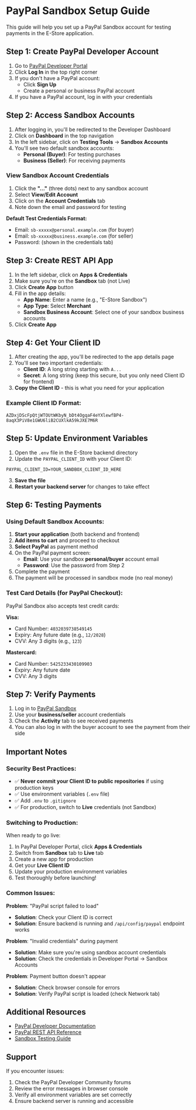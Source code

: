 # PayPal Sandbox Setup Guide

This guide will help you set up a PayPal Sandbox account for testing payments in the E-Store application.

## Step 1: Create PayPal Developer Account

1. Go to [PayPal Developer Portal](https://developer.paypal.com/)
2. Click **Log In** in the top right corner
3. If you don't have a PayPal account:
   - Click **Sign Up**
   - Create a personal or business PayPal account
4. If you have a PayPal account, log in with your credentials

## Step 2: Access Sandbox Accounts

1. After logging in, you'll be redirected to the Developer Dashboard
2. Click on **Dashboard** in the top navigation
3. In the left sidebar, click on **Testing Tools** → **Sandbox Accounts**
4. You'll see two default sandbox accounts:
   - **Personal (Buyer)**: For testing purchases
   - **Business (Seller)**: For receiving payments

### View Sandbox Account Credentials

1. Click the **"..."** (three dots) next to any sandbox account
2. Select **View/Edit Account**
3. Click on the **Account Credentials** tab
4. Note down the email and password for testing

**Default Test Credentials Format:**
- Email: `sb-xxxxx@personal.example.com` (for buyer)
- Email: `sb-xxxxx@business.example.com` (for seller)
- Password: (shown in the credentials tab)

## Step 3: Create REST API App

1. In the left sidebar, click on **Apps & Credentials**
2. Make sure you're on the **Sandbox** tab (not Live)
3. Click **Create App** button
4. Fill in the app details:
   - **App Name**: Enter a name (e.g., "E-Store Sandbox")
   - **App Type**: Select **Merchant**
   - **Sandbox Business Account**: Select one of your sandbox business accounts
5. Click **Create App**

## Step 4: Get Your Client ID

1. After creating the app, you'll be redirected to the app details page
2. You'll see two important credentials:
   - **Client ID**: A long string starting with `A...`
   - **Secret**: A long string (keep this secure, but you only need Client ID for frontend)
3. **Copy the Client ID** - this is what you need for your application

### Example Client ID Format:
```
AZDxjDScFpQtjWTOUtWKbyN_bDt4OgqaF4eYXlewfBP4-8aqX3PiV8e1GWU6liB2CUXlkA59kJXE7M6R
```

## Step 5: Update Environment Variables

1. Open the `.env` file in the E-Store backend directory
2. Update the `PAYPAL_CLIENT_ID` with your Client ID:

```env
PAYPAL_CLIENT_ID=YOUR_SANDBOX_CLIENT_ID_HERE
```

3. **Save the file**
4. **Restart your backend server** for changes to take effect

## Step 6: Testing Payments

### Using Default Sandbox Accounts:

1. **Start your application** (both backend and frontend)
2. **Add items to cart** and proceed to checkout
3. **Select PayPal** as payment method
4. On the PayPal payment screen:
   - **Email**: Use your sandbox **personal/buyer** account email
   - **Password**: Use the password from Step 2
5. Complete the payment
6. The payment will be processed in sandbox mode (no real money)

### Test Card Details (for PayPal Checkout):

PayPal Sandbox also accepts test credit cards:

**Visa:**
- Card Number: `4032039738549145`
- Expiry: Any future date (e.g., `12/2028`)
- CVV: Any 3 digits (e.g., `123`)

**Mastercard:**
- Card Number: `5425233430109903`
- Expiry: Any future date
- CVV: Any 3 digits

## Step 7: Verify Payments

1. Log in to [PayPal Sandbox](https://www.sandbox.paypal.com/)
2. Use your **business/seller** account credentials
3. Check the **Activity** tab to see received payments
4. You can also log in with the buyer account to see the payment from their side

## Important Notes

### Security Best Practices:

- ✅ **Never commit your Client ID to public repositories** if using production keys
- ✅ Use environment variables (`.env` file)
- ✅ Add `.env` to `.gitignore`
- ✅ For production, switch to **Live** credentials (not Sandbox)

### Switching to Production:

When ready to go live:

1. In PayPal Developer Portal, click **Apps & Credentials**
2. Switch from **Sandbox** tab to **Live** tab
3. Create a new app for production
4. Get your **Live Client ID**
5. Update your production environment variables
6. Test thoroughly before launching!

### Common Issues:

**Problem**: "PayPal script failed to load"
- **Solution**: Check your Client ID is correct
- **Solution**: Ensure backend is running and `/api/config/paypal` endpoint works

**Problem**: "Invalid credentials" during payment
- **Solution**: Make sure you're using sandbox account credentials
- **Solution**: Check the credentials in Developer Portal → Sandbox Accounts

**Problem**: Payment button doesn't appear
- **Solution**: Check browser console for errors
- **Solution**: Verify PayPal script is loaded (check Network tab)

## Additional Resources

- [PayPal Developer Documentation](https://developer.paypal.com/docs/)
- [PayPal REST API Reference](https://developer.paypal.com/api/rest/)
- [Sandbox Testing Guide](https://developer.paypal.com/api/rest/sandbox/)

## Support

If you encounter issues:
1. Check the PayPal Developer Community forums
2. Review the error messages in browser console
3. Verify all environment variables are set correctly
4. Ensure backend server is running and accessible
